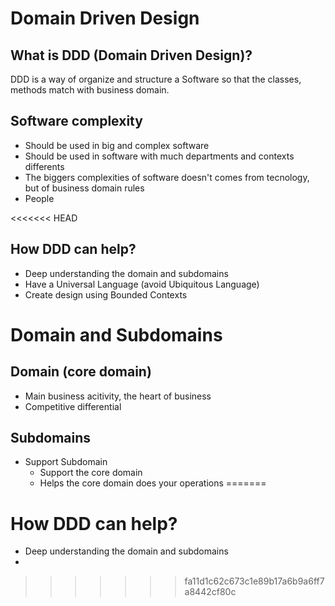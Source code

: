 # Domain Driven Design

## What is DDD (Domain Driven Design)?
DDD is a way of organize and structure a Software so that the classes, methods match with business domain.

## Software complexity
- Should be used in big and complex software
- Should be used in software with much departments and contexts differents
- The biggers complexities of software doesn't comes from tecnology, but of business domain rules
- People

<<<<<<< HEAD
## How DDD can help?
- Deep understanding the domain and subdomains
- Have a Universal Language (avoid Ubiquitous Language)
- Create design using Bounded Contexts

# Domain and Subdomains

## Domain (core domain)
- Main business acitivity, the heart of business
- Competitive differential

## Subdomains
- Support Subdomain
    - Support the core domain
    - Helps the core domain does your operations
=======
# How DDD can help?
- Deep understanding the domain and subdomains
-   
>>>>>>> fa11d1c62c673c1e89b17a6b9a6ff7a8442cf80c

